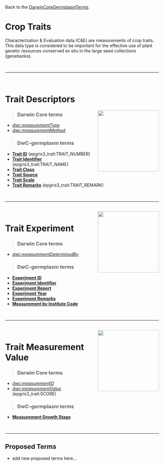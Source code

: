 Back to the [DarwinCoreGermplasmTerms](DarwinCoreGermplasmTerms.md).

# Crop Traits #

Characterization & Evaluation data (C&E) are measurements of crop traits. This data type is considered to be important for the effective use of plant genetic resources conserved ex situ in the large seed collections (genebanks).

<br />

---

<br />

# Trait Descriptors #

<img src='http://darwincore-germplasm.googlecode.com/svn/trunk/images/illustrations/beans_5mm_grid.png' align='right' width='200px' />

> ### Darwin Core terms ###
  * _[dwc:measurementType](http://rs.tdwg.org/dwc/terms/index.htm#measurementType)_
  * _[dwc:measurementMethod](http://rs.tdwg.org/dwc/terms/index.htm#measurementMethod)_

> ### DwC-germplasm terms ###
  * **[Trait ID](GermplasmTraitID.md)** (epgris3\_trait:TRAIT\_NUMBER)
  * **[Trait Identifier](GermplasmTraitIdentifier.md)** (epgris3\_trait:TRAIT\_NAME)
  * **[Trait Class](GermplasmTraitClass.md)**
  * **[Trait Source](GermplasmTraitSource.md)**
  * **[Trait Scale](GermplasmTraitScale.md)**
  * **[Trait Remarks](GermplasmTraitRemarks.md)** (epgris3\_trait:TRAIT\_REMARK)



<br />

---

<br />


<img src='http://darwincore-germplasm.googlecode.com/svn/trunk/images/illustrations/trait_experiment_LTU.JPG' align='right' width='200px' />

# Trait Experiment #

> ### Darwin Core terms ###
  * _[dwc:measurementDeterminedBy](http://rs.tdwg.org/dwc/terms/index.htm#measurementDeterminedBy)_


> ### DwC-germplasm terms ###
  * **[Experiment ID](GermplasmExperimentID.md)**
  * **[Experiment Identifier](GermplasmExperimentIdentifier.md)**
  * **[Experiment Report](GermplasmExperimentReport.md)**
  * **[Experiment Year](GermplasmExperimentYear.md)**
  * **[Experiment Remarks](GermplasmExperimentRemarks.md)**
  * **[Measurement by Institute Code](MeasurementByInstituteCode.md)**

<br />

---

<br />



<img src='http://darwincore-germplasm.googlecode.com/svn/trunk/images/illustrations/trait_measurement_AUS.JPG' align='right' width='200px' />

# Trait Measurement Value #

> ### Darwin Core terms ###
  * _[dwc:measurementID](http://rs.tdwg.org/dwc/terms/index.htm#measurementID)_
  * _[dwc:measurementValue](http://rs.tdwg.org/dwc/terms/index.htm#measurementValue)_ (epgris3\_trait:SCORE)


> ### DwC-germplasm terms ###
  * **[Measurement Growth Stage](MeasurementGrowthStage.md)**





<br />

---


## Proposed Terms ##

  * add new proposed terms here...